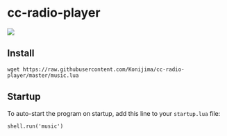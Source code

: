 # cc-radio-player

![](https://github.com/Konijima/cc-radio-player/blob/master/Screenshot_1.png?raw=true)

## Install
```
wget https://raw.githubusercontent.com/Konijima/cc-radio-player/master/music.lua
```

## Startup
To auto-start the program on startup, add this line to your `startup.lua` file:
```
shell.run('music')
```
